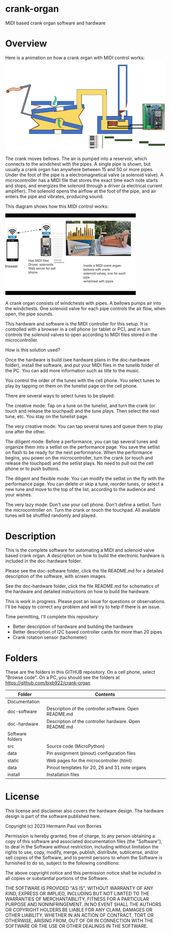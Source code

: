 # crank-organ
MIDI based crank organ software and hardware

# Overview

Here is a animation on how a crank organ with MIDI control works:
![animated gif for crank organ](animacion_organillo.gif)

The crank moves bellows. The air is pumped into a reservoir, which connects to the windchest with the pipes. A single pipe is shown, but usually a crank organ has anywhere between 15 and 50 or more pipes. Under the foot of the pipe is a electromagnetical valve (a solenoid valve). A microcontroller has a MIDI file that stores the exact time each note starts and stops, and energizes the solenoid through a driver (a electrical current amplifier). The solenoid opens the airflow at the foot of the pipe, and air enters the pipe and vibrates, producing sound. 

This diagram shows how this MIDI control works:

![diagram](diagram.png)

A crank organ consists of windchests with pipes. A bellows pumps air into the windchests. One solenoid valve for each pipe controls the air flow, when open, the pipe sounds.

This hardware and software is the MIDI controller for this setup. It is controlled with a browser in a cell phone (or tablet or PC), and in turn controls the solenoid valves to open according to MIDI files stored in the microcontroller.

How is this solution used?

Once the hardware is build (see hardware plans in the doc-hardware folder), install the software, and put your MIDI files in the tunelib folder of the PC. You can add more information such as title to the music.

You control the order of the tunes with the cell phone. You select tunes to play by tapping on them on the tunelist page on the cell phone.

There are several ways to select tunes to be played:

The creative mode: Tap on a tune on the tunelist, and turn the crank (or touch and release the touchpad) and the tune plays. Then select the next tune, etc. You stay on the tunelist page.

The very creative mode: You can tap several tunes and queue them to play one after the other.

The diligent mode: Before a performance, you can tap several tunes and organize them into a setlist on the performance page. You save the setlist on flash to be ready for the next performance. When the performance begins, you power on the microcontroller, turn the crank (or touch and release the touchpad) and the setlist plays. No need to pull out the cell phone or to push buttons.

The diligent and flexible mode: You can modify the setlist on the fly with the performance page. You can delete or skip a tune, reorder tunes, or select a new tune and move to the top of the list, according to the audience and your wishes.

The very lazy mode: Don't use your cell phone. Don't define a setlist. Turn the microcontroller on. Turn the crank or touch the touchpad. All available tunes will be shuffled randomly and played. 

# Description

This is the complete software for automating a MIDI and solenoid valve based crank organ. A description on how to build the electronic hardware is included in the doc-hardware folder.

Please see the doc-software folder, click the file README.md for a detailed description of the software, with screen images.

See the doc-hardware folder, click the file README.md for schematics of the hardware and detailed instructions on how to build the hardware.

This is work in progress. Please post an issue for questions or observations.  I'll be happy to correct any problem and will try to help if there is an issue.

Time permitting, I'll complete this repository:
* Better description of hardware and building the hardware
* Better description of I2C based controller cards for more than 20 pipes
* Crank rotation sensor (tachometer)


# Folders
These are the folders in this GITHUB repository. On a cell phone, select "Browse code". On a PC, you should see the folders at https://github.com/bixb922/crank-organ

| Folder     | Contents                             |
|------------|--------------------------------------|
|Documentation                                      |
|doc-software|Description of the controller software. Open README.md|
|doc-hardware|Description of the controller hardware. Open README.md|
|Software folders                                   |
|src| Source code (MicroPython) |
|data| Pin assignment (pinout) configuration files |
|static| Web pages for the microcontroller (html)   |
|data| Pinout templates for 20, 26 and 31 note organs |
|install|Installation files                      |



# License
This license and disclaimer also covers the hardware design. The hardware design is part of the software published here.

Copyright (c) 2023 Hermann Paul von Borries

Permission is hereby granted, free of charge, to any person obtaining a copy
of this software and associated documentation files (the "Software"), to deal
in the Software without restriction, including without limitation the rights
to use, copy, modify, merge, publish, distribute, sublicense, and/or sell
copies of the Software, and to permit persons to whom the Software is
furnished to do so, subject to the following conditions:

The above copyright notice and this permission notice shall be included in all
copies or substantial portions of the Software.

THE SOFTWARE IS PROVIDED "AS IS", WITHOUT WARRANTY OF ANY KIND, EXPRESS OR
IMPLIED, INCLUDING BUT NOT LIMITED TO THE WARRANTIES OF MERCHANTABILITY,
FITNESS FOR A PARTICULAR PURPOSE AND NONINFRINGEMENT. IN NO EVENT SHALL THE
AUTHORS OR COPYRIGHT HOLDERS BE LIABLE FOR ANY CLAIM, DAMAGES OR OTHER
LIABILITY, WHETHER IN AN ACTION OF CONTRACT, TORT OR OTHERWISE, ARISING FROM,
OUT OF OR IN CONNECTION WITH THE SOFTWARE OR THE USE OR OTHER DEALINGS IN THE
SOFTWARE.


